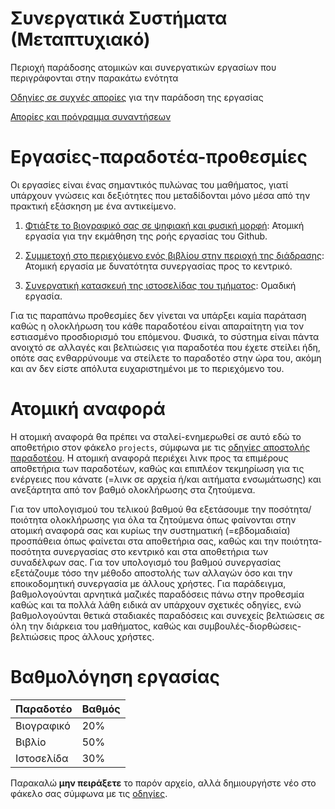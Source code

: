 # Συνεργατικά Συστήματα (Μεταπτυχιακό)

Περιοχή παράδοσης ατομικών και συνεργατικών εργασίων που περιγράφονται στην παρακάτω ενότητα

[Οδηγίες σε συχνές απορίες](https://courses-ionio.github.io/help/guide/) για την παράδοση της εργασίας

[Απορίες και πρόγραμμα συναντήσεων](https://github.com/upatras-hci/cs/issues)

# Εργασίες-παραδοτέα-προθεσμίες
Οι εργασίες είναι ένας σημαντικός πυλώνας του μαθήματος, γιατί υπάρχουν γνώσεις και δεξιότητες που μεταδίδονται μόνο μέσα από την πρακτική εξάσκηση με ένα αντικείμενο.

1. [Φτιάξτε το βιογραφικό σας σε ψηφιακή και φυσική μορφή](https://github.com/courses-ionio/projects/blob/master/bonus/index.md): Ατομική εργασία για την εκμάθηση της ροής εργασίας του Github.

2. [Συμμετοχή στο περιεχόμενο ενός βιβλίου στην περιοχή της διάδρασης](https://github.com/courses-ionio/projects/blob/master/social/index.md): Ατομική εργασία με δυνατότητα συνεργασίας προς το κεντρικό.

3. [Συνεργατική κατασκευή της ιστοσελίδας του τμήματος](https://github.com/ioniodi/site-gr): Ομαδική εργασία.

Για τις παραπάνω προθεσμίες δεν γίνεται να υπάρξει καμία παράταση καθώς η ολοκλήρωση του κάθε παραδοτέου είναι απαραίτητη για τον εστιασμένο προσδιορισμό του επόμενου. Φυσικά, το σύστημα είναι πάντα ανοιχτό σε αλλαγές και βελτιώσεις για παραδοτέα που έχετε στείλει ήδη, οπότε σας ενθαρρύνουμε να στείλετε το παραδοτέο στην ώρα του, ακόμη και αν δεν είστε απόλυτα ευχαριστημένοι με το περιεχόμενο του. 

# Ατομική αναφορά
Η ατομική αναφορά θα πρέπει να σταλεί-ενημερωθεί σε αυτό εδώ το αποθετήριο στον φάκελο `projects`, σύμφωνα με τις [οδηγίες αποστολής παραδοτέου](https://courses-ionio.github.io/help/submit/). Η ατομική αναφορά περιέχει λινκ προς τα επιμέρους αποθετήρια των παραδοτέων, καθώς και επιπλέον τεκμηρίωση για τις ενέργειες που κάνατε (=λινκ σε αρχεία ή/και αιτήματα ενσωμάτωσης) και ανεξάρτητα από τον βαθμό ολοκλήρωσης στα ζητούμενα.

Για τον υπολογισμού του τελικού βαθμού θα εξετάσουμε την ποσότητα/ποιότητα ολοκλήρωσης για όλα τα ζητούμενα όπως φαίνονται στην ατομική αναφορά σας και κυρίως την συστηματική (=εβδομαδιαία) προσπάθεια όπως φαίνεται στα αποθετήρια σας, καθώς και την ποιότητα-ποσότητα συνεργασίας στο κεντρικό και στα αποθετήρια των συναδέλφων σας. Για τον υπολογισμό του βαθμού συνεργασίας εξετάζουμε τόσο την μέθοδο αποστολής των αλλαγών όσο και την εποικοδομητική συνεργασία με άλλους χρήστες. Για παράδειγμα, βαθμολογούνται αρνητικά μαζικές παραδόσεις πάνω στην προθεσμία καθώς και τα πολλά λάθη ειδικά αν υπάρχουν σχετικές οδηγίες, ενώ βαθμολογούνται θετικά σταδιακές παραδόσεις και συνεχείς βελτιώσεις σε όλη την διάρκεια του μαθήματος, καθώς και συμβουλές-διορθώσεις-βελτιώσεις προς άλλους χρήστες.

# Βαθμολόγηση εργασίας
| Παραδοτέο |	Βαθμός |
| --- | --- |
| Βιογραφικό | 20% |
| Βιβλίο | 50% |
| Ιστοσελίδα | 30% |

Παρακαλώ **μην πειράξετε** το παρόν αρχείο, αλλά δημιουργήστε νέο στο φάκελο σας σύμφωνα με τις [οδηγίες](https://courses-ionio.github.io/help/guide/).

